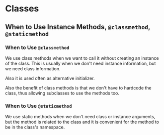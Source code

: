 # Classes

## When to Use Instance Methods, `@classmethod`, `@staticmethod`

### When to Use `@classmethod`

We use class methods when we want to call it without creating an instance of the 
class. This is usually when we don't need instance information, but we need class 
information.

Also it is used often as alternative initializer.

Also the benefit of class methods is that we don't have to hardcode the class, 
thus allowing subclasses to use the methods too.

### When to Use `@staticmethod`

We use static methods when we don't need class or instance arguments, but the 
method is related to the class and it is convenient for the method to be in the 
class's namespace.
